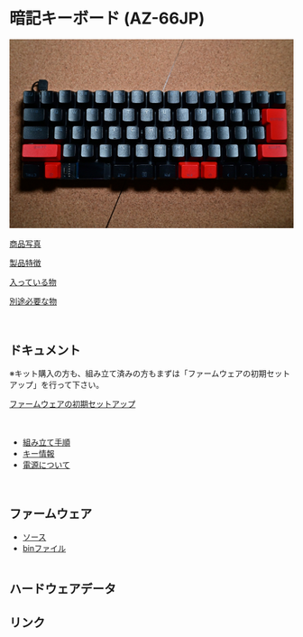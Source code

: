 # 暗記キーボード (AZ-66JP)

![AZ-66JP](/images/az66jp/az66jp.jpg)


[商品写真](/docs/az66jp/photos/)

[製品特徴](/docs/az66jp/features/)

[入っている物](/docs/az66jp/builtin_parts/)

[別途必要な物](/docs/az66jp/parts_prepare/)



<br>


## ドキュメント

  
  ※キット購入の方も、組み立て済みの方もまずは「ファームウェアの初期セットアップ」を行って下さい。
  
[ファームウェアの初期セットアップ](/docs/az66jp/firmware_write/)  
<br><br>


- [組み立て手順](/docs/az66jp/build_guide/)
- [キー情報](/docs/az66jp/keydata/)
- [電源について](/docs/az66jp/power_line/)

<br>


## ファームウェア

- [ソース](/firmware/)
- [binファイル](/firmware/bin/az66jp/)
<br><br>

## ハードウェアデータ


## リンク

